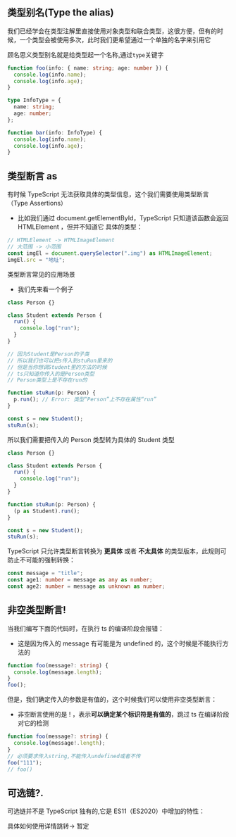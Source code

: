 ## 类型别名(Type the alias)

我们已经学会在类型注解里直接使用对象类型和联合类型，这很方便，但有的时候，一个类型会被使用多次，此时我们更希望通过一个单独的名字来引用它

顾名思义类型别名就是给类型起一个名称,通过`type`关键字

```ts
function foo(info: { name: string; age: number }) {
  console.log(info.name);
  console.log(info.age);
}

type InfoType = {
  name: string;
  age: number;
};

function bar(info: InfoType) {
  console.log(info.name);
  console.log(info.age);
}
```

## 类型断言 as

有时候 TypeScript 无法获取具体的类型信息，这个我们需要使用类型断言（Type Assertions）

- 比如我们通过 document.getElementById，TypeScript 只知道该函数会返回 HTMLElement ，但并不知道它
  具体的类型：

```ts
// HTMLElement -> HTMLImageElement
// 大范围 -> 小范围
const imgEl = document.querySelector(".img") as HTMLImageElement;
imgEl.src = "地址";
```

类型断言常见的应用场景

- 我们先来看一个例子

```ts
class Person {}

class Student extends Person {
  run() {
    console.log("run");
  }
}

// 因为Student是Person的子类
// 所以我们也可以把s传入到stuRun里来的
// 但是当你想调Student里的方法的时候
// ts只知道你传入的是Person类型
// Person类型上是不存在run的

function stuRun(p: Person) {
  p.run(); // Error: 类型“Person”上不存在属性“run”
}

const s = new Student();
stuRun(s);
```

所以我们需要把传入的 Person 类型转为具体的 Student 类型

```ts
class Person {}

class Student extends Person {
  run() {
    console.log("run");
  }
}

function stuRun(p: Person) {
  (p as Student).run();
}

const s = new Student();
stuRun(s);
```

TypeScript 只允许类型断言转换为 **更具体** 或者 **不太具体** 的类型版本，此规则可防止不可能的强制转换：

```ts
const message = "title";
const age1: number = message as any as number;
const age2: number = message as unknown as number;
```

## 非空类型断言!

当我们编写下面的代码时，在执行 ts 的编译阶段会报错：

- 这是因为传入的 message 有可能是为 undefined 的，这个时候是不能执行方法的

```ts
function foo(message?: string) {
  console.log(message.length);
}
foo();
```

但是，我们确定传入的参数是有值的，这个时候我们可以使用非空类型断言：

- 非空断言使用的是 ! ，表示**可以确定某个标识符是有值的**，跳过 ts 在编译阶段对它的检测

```ts
function foo(message?: string) {
  console.log(message!.length);
}
// 必须要求传入string,不能传入undefined或者不传
foo("111");
// foo()
```

## 可选链?.

可选链并不是 TypeScript 独有的,它是 ES11（ES2020）中增加的特性：

具体如何使用详情跳转-> 暂定
